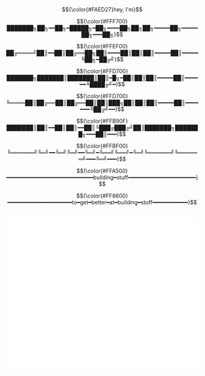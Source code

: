 
<div align="center">
<p align="center" color="#a8daff">$${\color{#FAED27}hey, I'm}$$</p>
<p align="center" color="#a8daff">$${\color{#FFF700}███████╗██╗━━██╗━█████╗━██╗━━━━██╗██╗██╗━━━━━██╗━━━━━██╗━━━██╗}$$</p>
<p align="center" color="#a8daff">$${\color{#FFEF00}██╔════╝██║━━██║██╔══██╗██║━━━━██║██║██║━━━━━██║━━━━━╚██╗━██╔╝}$$</p>
<p align="center" color="#a8daff">$${\color{#FFD700}███████╗███████║███████║██║━█╗━██║██║██║━━━━━██║━━━━━━╚████╔╝━}$$</p>
<p align="center" color="#a8daff">$${\color{#FFD700}╚════██║██╔══██║██╔══██║██║███╗██║██║██║━━━━━██║━━━━━━━╚██╔╝━━}$$</p>
<p align="center" color="#a8daff">$${\color{#FFB90F}███████║██║━━██║██║━━██║╚███╔███╔╝██║███████╗███████╗━━━██║━━━}$$</p>
<p align="center" color="#a8daff">$${\color{#FFBF00}╚══════╝╚═╝━━╚═╝╚═╝━━╚═╝━╚══╝╚══╝━╚═╝╚══════╝╚══════╝━━━╚═╝━━━}$$</p>
<p align="center" color="#a8daff">$${\color{#FFA500}━━━━━━━━━━━━━━━━━━━━━━━━━━━building━stuff━━━━━━━━━━━━━━━━━━━━━}$$</p>
<p align="center" color="#a8daff">$${\color{#FF6600}━━━━━━━━━━━━━━━━━━━━to━get━better━at━building━stuff━━━━━━━━━━━}$$</p>
</div>

<div align="center">
	<br>
		<img src="introduction.svg" width="800" height="400" alt="Click to see the source">
	<br>
</div>


